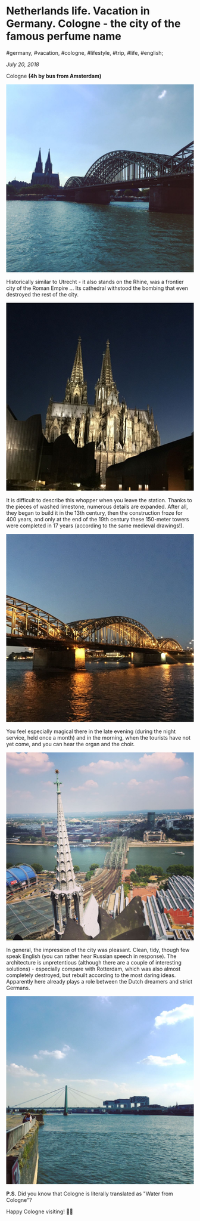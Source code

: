 # Netherlands life. Vacation in Germany. Cologne - the city of the famous perfume name

#germany, #vacation, #cologne, #lifestyle, #trip, #life, #english;

_July 20, 2018_

Cologne **(4h by bus from Amsterdam)**

![Cologne bridge](/images/netherlands-life-vacation-in-germany-cologne-the-city-of-the-famous-perfume-name/1.jpg "Cologne bridge")

Historically similar to Utrecht - it also stands on the Rhine, was a frontier city of the Roman Empire ... Its cathedral withstood the bombing that even destroyed the rest of the city.

![Cologne old](/images/netherlands-life-vacation-in-germany-cologne-the-city-of-the-famous-perfume-name/2.jpg "Cologne old")

It is difficult to describe this whopper when you leave the station. Thanks to the pieces of washed limestone, numerous details are expanded. After all, they began to build it in the 13th century, then the construction froze for 400 years, and only at the end of the 19th century these 150-meter towers were completed in 17 years (according to the same medieval drawings!).

![Cologne bridge 2](/images/netherlands-life-vacation-in-germany-cologne-the-city-of-the-famous-perfume-name/3.jpg "Cologne bridge 2")

You feel especially magical there in the late evening (during the night service, held once a month) and in the morning, when the tourists have not yet come, and you can hear the organ and the choir.

![Cologne city view](/images/netherlands-life-vacation-in-germany-cologne-the-city-of-the-famous-perfume-name/4.jpg "Cologne city view")

In general, the impression of the city was pleasant. Clean, tidy, though few speak English (you can rather hear Russian speech in response). The architecture is unpretentious (although there are a couple of interesting solutions) - especially compare with Rotterdam, which was also almost completely destroyed, but rebuilt according to the most daring ideas. Apparently here already plays a role between the Dutch dreamers and strict Germans.

![Cologne river](/images/netherlands-life-vacation-in-germany-cologne-the-city-of-the-famous-perfume-name/5.jpg "Cologne river")

**P.S.** Did you know that Cologne is literally translated as "Water from Cologne"?

Happy Cologne visiting! ✌🏼
